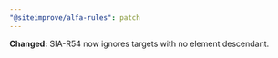 ```yaml
---
"@siteimprove/alfa-rules": patch
---
```


**Changed:** SIA-R54 now ignores targets with no element descendant.
